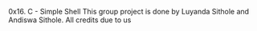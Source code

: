 0x16. C - Simple Shell
This group project is done by Luyanda Sithole and Andiswa Sithole.
All credits due to us
